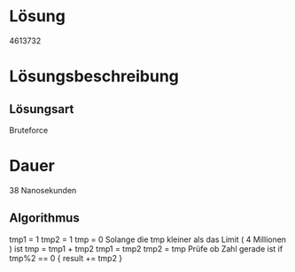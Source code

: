 # Lösung
4613732

# Lösungsbeschreibung
## Lösungsart
Bruteforce

# Dauer
38 Nanosekunden

## Algorithmus
tmp1 = 1
tmp2 = 1
tmp = 0
Solange die tmp kleiner als das Limit ( 4 Millionen ) ist
  tmp = tmp1 + tmp2
  tmp1 = tmp2
  tmp2 = tmp
  Prüfe ob Zahl gerade ist
  if tmp%2 == 0 {
    result += tmp2
  }
